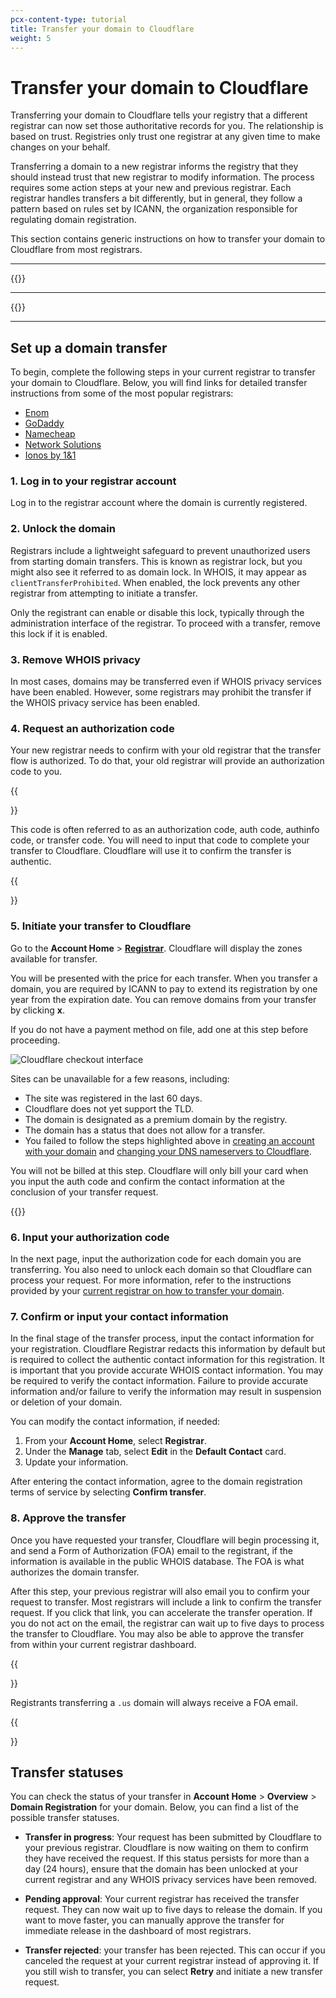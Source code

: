 ```yaml
---
pcx-content-type: tutorial
title: Transfer your domain to Cloudflare
weight: 5
---
```


# Transfer your domain to Cloudflare

Transferring your domain to Cloudflare tells your registry that a different registrar can now set those authoritative records for you. The relationship is based on trust. Registries only trust one registrar at any given time to make changes on your behalf.

Transferring a domain to a new registrar informs the registry that they should instead trust that new registrar to modify information. The process requires some action steps at your new and previous registrar. Each registrar handles transfers a bit differently, but in general, they follow a pattern based on rules set by ICANN, the organization responsible for regulating domain registration.

This section contains generic instructions on how to transfer your domain to Cloudflare from most registrars.

---

{{<render file="_before-you-begin.md">}}

---

{{<render file="_restrictions.md">}}

---

## Set up a domain transfer

To begin, complete the following steps in your current registrar to transfer your domain to Cloudflare. Below, you will find links for detailed transfer instructions from some of the most popular registrars:

- [Enom](http://enom.help/outgoing)
- [GoDaddy](https://www.godaddy.com/help/transfer-my-domain-away-from-godaddy-3560)
- [Namecheap](https://www.namecheap.com/support/knowledgebase/article.aspx/258/84/what-should-i-do-to-transfer-a-domain-from-namecheap/)
- [Network Solutions](https://customerservice.networksolutions.com/prweb/PRAuth/webkm/help/article/KC-474/networksolutions)
- [Ionos by 1&1](https://www.ionos.com/help/domains/domain-transfers/#acc4514)

### 1. Log in to your registrar account

Log in to the registrar account where the domain is currently registered.

### 2. Unlock the domain

Registrars include a lightweight safeguard to prevent unauthorized users from starting domain transfers. This is known as registrar lock, but you might also see it referred to as domain lock. In WHOIS, it may appear as `clientTransferProhibited`. When enabled, the lock prevents any other registrar from attempting to initiate a transfer.

Only the registrant can enable or disable this lock, typically through the administration interface of the registrar. To proceed with a transfer, remove this lock if it is enabled.

### 3. Remove WHOIS privacy

In most cases, domains may be transferred even if WHOIS privacy services have been enabled. However, some registrars may prohibit the transfer if the WHOIS privacy service has been enabled.

### 4. Request an authorization code

Your new registrar needs to confirm with your old registrar that the transfer flow is authorized. To do that, your old registrar will provide an authorization code to you.

{{<Aside type="note">}}

This code is often referred to as an authorization code, auth code, authinfo code, or transfer code. You will need to input that code to complete your transfer to Cloudflare. Cloudflare will use it to confirm the transfer is authentic.

{{</Aside>}}

### 5. Initiate your transfer to Cloudflare

Go to the **Account Home** > [**Registrar**](https://dash.cloudflare.com/?to=/:account/domains/transfer). Cloudflare will display the zones available for transfer.

You will be presented with the price for each transfer. When you transfer a domain, you are required by ICANN to pay to extend its registration by one year from the expiration date. You can remove domains from your transfer by clicking **x**.

If you do not have a payment method on file, add one at this step before proceeding.

![Cloudflare checkout interface](/registrar/static/checkout-page.png)

Sites can be unavailable for a few reasons, including:

- The site was registered in the last 60 days.
- Cloudflare does not yet support the TLD.
- The domain is designated as a premium domain by the registry.
- The domain has a status that does not allow for a transfer.
- You failed to follow the steps highlighted above in [creating an account with your domain](https://support.cloudflare.com/hc/articles/201720164) and [changing your DNS nameservers to Cloudflare](/dns/zone-setups/full-setup/).

You will not be billed at this step. Cloudflare will only bill your card when you input the auth code and confirm the contact information at the conclusion of your transfer request.

{{<render file="_email-verification.md">}}

### 6. Input your authorization code

In the next page, input the authorization code for each domain you are transferring. You also need to unlock each domain so that Cloudflare can process your request. For more information, refer to the instructions provided by your [current registrar on how to transfer your domain](/registrar/get-started/transfer-domain-to-cloudflare/#set-up-a-domain-transfer).

### 7. Confirm or input your contact information

In the final stage of the transfer process, input the contact information for your registration. Cloudflare Registrar redacts this information by default but is required to collect the authentic contact information for this registration. It is important that you provide accurate WHOIS contact information. You may be required to verify the contact information. Failure to provide accurate information and/or failure to verify the information may result in suspension or deletion of your domain.

You can modify the contact information, if needed:

1. From your **Account Home**, select **Registrar**.
2. Under the **Manage** tab, select **Edit** in the **Default Contact** card.
3. Update your information.

After entering the contact information, agree to the domain registration terms of service by selecting **Confirm transfer**.

### 8. Approve the transfer

Once you have requested your transfer, Cloudflare will begin processing it, and send a Form of Authorization (FOA) email to the registrant, if the information is available in the public WHOIS database. The FOA is what authorizes the domain transfer.

After this step, your previous registrar will also email you to confirm your request to transfer. Most registrars will include a link to confirm the transfer request. If you click that link, you can accelerate the transfer operation. If you do not act on the email, the registrar can wait up to five days to process the transfer to Cloudflare. You may also be able to approve the transfer from within your current registrar dashboard.

{{<Aside type="note">}}

Registrants transferring a `.us` domain will always receive a FOA email.

{{</Aside>}}

## Transfer statuses

You can check the status of your transfer in **Account Home** > **Overview** > **Domain Registration** for your domain. Below, you can find a list of the possible transfer statuses.

- **Transfer in progress**: Your request has been submitted by Cloudflare to your previous registrar. Cloudflare is now waiting on them to confirm they have received the request. If this status persists for more than a day (24 hours), ensure that the domain has been unlocked at your current registrar and any WHOIS privacy services have been removed.

- **Pending approval**: Your current registrar has received the transfer request. They can now wait up to five days to release the domain. If you want to move faster, you can manually approve the transfer for immediate release in the dashboard of most registrars.

- **Transfer rejected**: your transfer has been rejected. This can occur if you canceled the request at your current registrar instead of approving it. If you still wish to transfer, you can select **Retry** and initiate a new transfer request.
